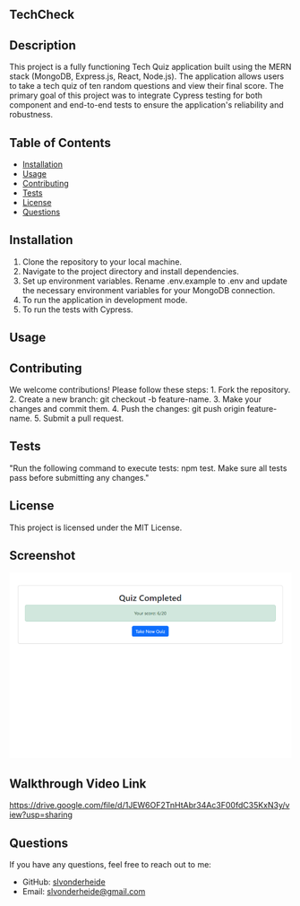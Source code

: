 
## TechCheck

## Description
This project is a fully functioning Tech Quiz application built using the MERN stack (MongoDB, Express.js, React, Node.js). The application allows users to take a tech quiz of ten random questions and view their final score. The primary goal of this project was to integrate Cypress testing for both component and end-to-end tests to ensure the application's reliability and robustness.

## Table of Contents
- [Installation](#installation)
- [Usage](#usage)
- [Contributing](#contributing)
- [Tests](#tests)
- [License](#license)
- [Questions](#questions)

## Installation
1. Clone the repository to your local machine. 
2. Navigate to the project directory and install dependencies. 
3. Set up environment variables. Rename .env.example to .env and update the necessary environment variables for your MongoDB connection. 
4. To run the application in development mode. 
5. To run the tests with Cypress. 

## Usage


## Contributing
We welcome contributions! Please follow these steps: 1. Fork the repository. 2. Create a new branch: git checkout -b feature-name. 3. Make your changes and commit them. 4. Push the changes: git push origin feature-name. 5. Submit a pull request.

## Tests
"Run the following command to execute tests: npm test. Make sure all tests pass before submitting any changes."

## License
This project is licensed under the MIT License.

## Screenshot
![Screenshot](./public/TechCheck%20screenshot.png)
## Walkthrough Video Link
https://drive.google.com/file/d/1JEW6OF2TnHtAbr34Ac3F00fdC35KxN3y/view?usp=sharing

## Questions
If you have any questions, feel free to reach out to me:
- GitHub: [slvonderheide](https://github.com/slvonderheide/TechCheck)
- Email: slvonderheide@gmail.com
        